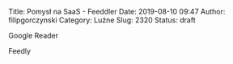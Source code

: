 Title: Pomysł na SaaS - Feeddler
Date: 2019-08-10 09:47
Author: filipgorczynski
Category: Luźne
Slug: 2320
Status: draft

Google Reader

Feedly

 

